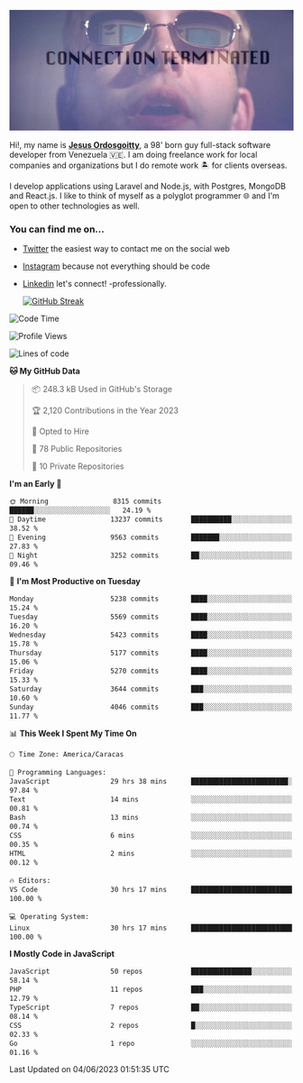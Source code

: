 ![hackers movie reference](./disconnected.jpg)

Hi!, my name is [**Jesus Ordosgoitty**](https://jodaz.xyz), a 98' born guy full-stack software developer from Venezuela 🇻🇪. I am doing freelance work for local companies and organizations but I do remote work 🏝️ for clients overseas. 

I develop applications using Laravel and Node.js, with Postgres, MongoDB and React.js. I like to think of myself as a polyglot programmer 🌐 and I'm open to other technologies as well.

### You can find me on...

- [Twitter](https://twitter.com/jodaz_) the easiest way to contact me on the social web
- [Instagram](https://instagram.com/jodaz_) because not everything should be code
- [Linkedin](https://linkedin.com/in/jodaz) let's connect! -professionally.


    [![GitHub Streak](https://streak-stats.demolab.com?user=jodaz&theme=tokyonight)](https://git.io/streak-stats)

<!--START_SECTION:waka-->
![Code Time](http://img.shields.io/badge/Code%20Time-3%2C959%20hrs%201%20min-blue)

![Profile Views](http://img.shields.io/badge/Profile%20Views-0-blue)

![Lines of code](https://img.shields.io/badge/From%20Hello%20World%20I%27ve%20Written-98.0%20million%20lines%20of%20code-blue)

**🐱 My GitHub Data** 

> 📦 248.3 kB Used in GitHub's Storage 
 > 
> 🏆 2,120 Contributions in the Year 2023
 > 
> 💼 Opted to Hire
 > 
> 📜 78 Public Repositories 
 > 
> 🔑 10 Private Repositories 
 > 
**I'm an Early 🐤** 

```text
🌞 Morning                8315 commits        ██████░░░░░░░░░░░░░░░░░░░   24.19 % 
🌆 Daytime                13237 commits       ██████████░░░░░░░░░░░░░░░   38.52 % 
🌃 Evening                9563 commits        ███████░░░░░░░░░░░░░░░░░░   27.83 % 
🌙 Night                  3252 commits        ██░░░░░░░░░░░░░░░░░░░░░░░   09.46 % 
```
📅 **I'm Most Productive on Tuesday** 

```text
Monday                   5238 commits        ████░░░░░░░░░░░░░░░░░░░░░   15.24 % 
Tuesday                  5569 commits        ████░░░░░░░░░░░░░░░░░░░░░   16.20 % 
Wednesday                5423 commits        ████░░░░░░░░░░░░░░░░░░░░░   15.78 % 
Thursday                 5177 commits        ████░░░░░░░░░░░░░░░░░░░░░   15.06 % 
Friday                   5270 commits        ████░░░░░░░░░░░░░░░░░░░░░   15.33 % 
Saturday                 3644 commits        ███░░░░░░░░░░░░░░░░░░░░░░   10.60 % 
Sunday                   4046 commits        ███░░░░░░░░░░░░░░░░░░░░░░   11.77 % 
```


📊 **This Week I Spent My Time On** 

```text
🕑︎ Time Zone: America/Caracas

💬 Programming Languages: 
JavaScript               29 hrs 38 mins      ████████████████████████░   97.84 % 
Text                     14 mins             ░░░░░░░░░░░░░░░░░░░░░░░░░   00.81 % 
Bash                     13 mins             ░░░░░░░░░░░░░░░░░░░░░░░░░   00.74 % 
CSS                      6 mins              ░░░░░░░░░░░░░░░░░░░░░░░░░   00.35 % 
HTML                     2 mins              ░░░░░░░░░░░░░░░░░░░░░░░░░   00.12 % 

🔥 Editors: 
VS Code                  30 hrs 17 mins      █████████████████████████   100.00 % 

💻 Operating System: 
Linux                    30 hrs 17 mins      █████████████████████████   100.00 % 
```

**I Mostly Code in JavaScript** 

```text
JavaScript               50 repos            ███████████████░░░░░░░░░░   58.14 % 
PHP                      11 repos            ███░░░░░░░░░░░░░░░░░░░░░░   12.79 % 
TypeScript               7 repos             ██░░░░░░░░░░░░░░░░░░░░░░░   08.14 % 
CSS                      2 repos             █░░░░░░░░░░░░░░░░░░░░░░░░   02.33 % 
Go                       1 repo              ░░░░░░░░░░░░░░░░░░░░░░░░░   01.16 % 
```




 Last Updated on 04/06/2023 01:51:35 UTC
<!--END_SECTION:waka-->

